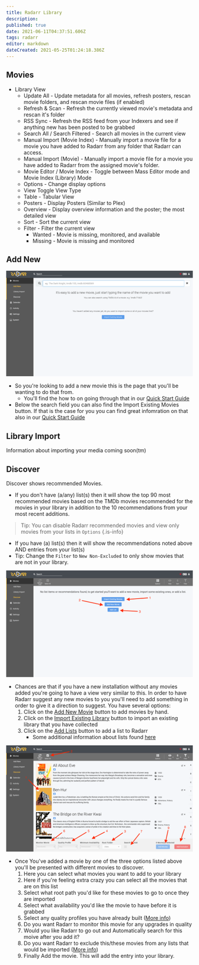 ```yaml
---
title: Radarr Library
description: 
published: true
date: 2021-06-11T04:37:51.606Z
tags: radarr
editor: markdown
dateCreated: 2021-05-25T01:24:18.386Z
---
```


## Movies

- Library View
  - Update All - Update metadata for all movies, refresh posters, rescan movie folders, and rescan movie files (if enabled)
  - Refresh & Scan - Refresh the currently viewed movie's metadata and rescan it's folder
  - RSS Sync - Refresh the RSS feed from your Indexers and see if anything new has been posted to be grabbed
  - Search All / Search Filtered - Search all movies in the current view
  - Manual Import (Movie Index) - Manually import a movie file for a movie you have added to Radarr from any folder that Radarr can access.
  - Manual Import (Movie) - Manually import a movie file for a movie you have added to Radarr from the assigned movie's folder.
  - Movie Editor / Movie Index - Toggle between Mass Editor mode and Movie Index (Library) Mode
  - Options - Change display options
  - View Toggle View Type
  - Table - Tabular View
  - Posters - Display Posters (Similar to Plex)
  - Overview - Display overview information and the poster; the most detailed view
  - Sort - Sort the current view
  - Filter - Filter the current view
    - Wanted - Movie is missing, monitored, and available
    - Missing - Movie is missing and monitored

## Add New

![radarr-add-new-empty.png](/assets/radarr/radarr-add-new-empty.png)

- So you're looking to add a new movie this is the page that you'll be wanting to do that from.
  - You'll find the how to on going through that in our [Quick Start Guide](/radarr/quick-start-guide)
- Below the search field you can also find the Import Existing Movies button. If that is the case for you you can find great infomration on that also in our [Quick Start Guide](/radarr/quick-start-guide)

## Library Import

Information about importing your media coming soon(tm)

## Discover
  
Discover shows recommended Movies.

- If you don't have (a/any) list(s) then it will show the top 90 most recommended movies based on the TMDb movies recommended for the movies in your library in addition to the 10 recommendations from your most recent additions.

>Tip: You can disable Radarr recommended movies and view only movies from your lists in `Options`
{.is-info}

- If you have (a) list(s) then it will show the recommendations noted above AND entries from your list(s)
- Tip: Change the `Filter` to `New Non-Excluded` to only show movies that are not in your library.

![radarr-discover-empty.png](/assets/radarr/radarr-discover-empty.png)

- Chances are that if you have a new installation without any movies
    added you're going to have a view very similar to this. In order to
    have Radarr suggest any new movies to you you'll need to add
    something in order to give it a direction to suggest. You have
    several options:
    1. Click on the [Add New Movie](/radarr/library#add-new) button to add movies by hand.
    1. Click on the [Import Existing Library](/radarr/library#library-import) button to import an existing library that you have collected
    1. Click on the [Add Lists](Radarr_Settings#Lists) button to add a list to Radarr
         - Some additional information about lists found [here](/radarr/faq#what_are_Lists_and_what_can_they_do_for_me?)

![radarr-discover-add-new-movies.png](/assets/radarr/radarr-discover-add-new-movies.png)

- Once You've added a movie by one of the three options listed above you'll be presented with different movies to discover.
    1. Here you can select what movies you want to add to your library
    1. Here if you're feeling extra crazy you can select all the movies that are on this list
    1. Select what root path you'd like for these movies to go to once they are imported
    1. Select what availability you'd like the movie to have before it is grabbed
    1. Select any quality profiles you have already built ([More info](/radarr/settings#quality-profiles))
    1. Do you want Radarr to monitor this movie for any upgrades in quality
    1. Would you like Radarr to go out and Automatically search for this moive after you add it?
    1. Do you want Radarr to exclude this/these movies from any lists that would be imported ([More info](/radarr/settings#list-exclusion))
    1. Finally Add the movie. This will add the entry into your library.
